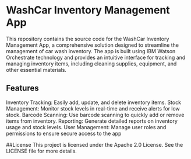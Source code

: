 # WashCar Inventory Management App
This repository contains the source code for the WashCar Inventory Management App, a comprehensive solution designed to streamline the management of car wash inventory. The app is built using IBM Watson Orchestrate  technology and provides an intuitive interface for tracking and managing inventory items, including cleaning supplies, equipment, and other essential materials.

## Features
Inventory Tracking: Easily add, update, and delete inventory items.
Stock Management: Monitor stock levels in real-time and receive alerts for low stock.
Barcode Scanning: Use barcode scanning to quickly add or remove items from inventory.
Reporting: Generate detailed reports on inventory usage and stock levels.
User Management: Manage user roles and permissions to ensure secure access to the app

##License
This project is licensed under the Apache 2.0 License. See the LICENSE file for more details.
